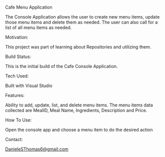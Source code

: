 Cafe Menu Application

The Console Application allows the user to create new menu items, update those menu items and delete them as needed. The user can also call for a list of all menu items as needed.

Motivation:

This project was part of learning about Repositories and utilizing them.

Build Status:

This is the initial build of the Cafe Console Application.

Tech Used:

Built with Visual Studio

Features:

Ability to add, update, list, and delete menu items. The menu items data collected are MealID, Meal Name, Ingredients, Description and Price.

How To Use:

Open the console app and choose a menu item to do the desired action

Contact:

DanieleSThomas6@gmail.com

